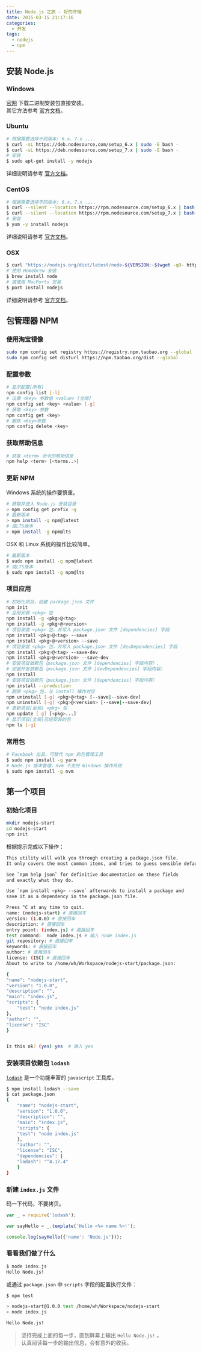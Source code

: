 ```yaml
---
title: Node.js 之旅 - 好的开端
date: 2015-03-15 21:17:16
categories:
  - 开发
tags:
  - nodejs
  - npm
---
```


## 安装 Node.js

### Windows

[官网](https://nodejs.org/en/) 下载二进制安装包直接安装。  
其它方法参考 [官方文档](https://nodejs.org/en/download/package-manager/#windows)。

### Ubuntu

```sh
# 根据需要选择不同版本: 6.x、7.x ....
$ curl -sL https://deb.nodesource.com/setup_6.x | sudo -E bash -
$ curl -sL https://deb.nodesource.com/setup_7.x | sudo -E bash -
# 安装
$ sudo apt-get install -y nodejs
```

详细说明请参考 [官方文档](https://nodejs.org/en/download/package-manager/#debian-and-ubuntu-based-linux-distributions)。

### CentOS

```sh
# 根据需要选择不同版本: 6.x、7.x ....
$ curl --silent --location https://rpm.nodesource.com/setup_6.x | bash -
$ curl --silent --location https://rpm.nodesource.com/setup_7.x | bash -
# 安装
$ yum -y install nodejs
```

详细说明请参考 [官方文档](https://nodejs.org/en/download/package-manager/#enterprise-linux-and-fedora)。

### OSX

```sh
$ curl "https://nodejs.org/dist/latest/node-${VERSION:-$(wget -qO- https://nodejs.org/dist/latest/ | sed -nE 's|.*>node-(.*)\.pkg</a>.*|\1|p')}.pkg" > "$HOME/Downloads/node-latest.pkg" && sudo installer -store -pkg "$HOME/Downloads/node-latest.pkg" -target "/"
# 使用 Homebrew 安装
$ brew install node
# 或使用 MacPorts 安装
$ port install nodejs
```

详细说明请参考 [官方文档](https://nodejs.org/en/download/package-manager/#osx)。

## 包管理器 NPM

### 使用淘宝镜像

```sh
sudo npm config set registry https://registry.npm.taobao.org --global
sudo npm config set disturl https://npm.taobao.org/dist --global
```

### 配置参数

```sh
# 显示配置[所有]
npm config list [-l]
# 设置 <key> 参数值 <value> [全局]
npm config set <key> <value> [-g]
# 获取 <key> 参数
npm config get <key>
# 删除 <key>参数
npm config delete <key>
```

### 获取帮助信息

```sh
# 获取 <term> 命令的帮助信息
npm help <term> [<terms..>]
```

### 更新 NPM

Windows 系统的操作要慎重。

```sh
# 获取并进入 Node.js 安装目录
> npm config get prefix -g
# 最新版本
> npm install -g npm@latest
# 或LTS版本
> npm install -g npm@lts
```

OSX 和 Linux 系统的操作比较简单。

```sh
# 最新版本
$ sudo npm install -g npm@latest
# 或LTS版本
$ sudo npm install -g npm@lts
```

### 项目应用

```sh
# 初始化项目，创建 package.json 文件
npm init
# 全局安装 <pkg> 包
npm install -g <pkg>@<tag>
npm install -g <pkg>@<version>
# 项目安装 <pkg> 包，并写入 package.json 文件 [dependencies] 字段
npm install <pkg>@<tag> --save
npm install <pkg>@<version> --save
# 项目安装 <pkg> 包，并写入 package.json 文件 [devDependencies] 字段
npm install <pkg>@<tag> --save-dev
npm install <pkg>@<version> --save-dev
# 安装项目依赖包（package.json 文件 [dependencies] 字段内容）,
# 安装开发依赖包（package.json 文件 [devDependencies] 字段内容）
npm install
# 安装项目依赖包（package.json 文件 [dependencies] 字段内容）
npm install --production
# 删除 <pkg> 包，与 install 操作对应
npm uninstall [-g] <pkg>@<tag> [--save|--save-dev]
npm uninstall [-g] <pkg>@<version> [--save|--save-dev]
# 更新项目[全局] <pkg> 包
npm update [-g] [<pkg>...]
# 显示项目[全局]已经安装的包
npm ls [-g]
```

### 常用包

```sh
# Facebook 出品，可替代 npm 的包管理工具
$ sudo npm install -g yarn
# Node.js 版本管理，nvm 不支持 Windows 操作系统
$ sudo npm install -g nvm
```

## 第一个项目

### 初始化项目

```sh
mkdir nodejs-start
cd nodejs-start
npm init
```

根据提示完成以下操作：

```sh
This utility will walk you through creating a package.json file.
It only covers the most common items, and tries to guess sensible defaults.

See `npm help json` for definitive documentation on these fields
and exactly what they do.

Use `npm install <pkg> --save` afterwards to install a package and
save it as a dependency in the package.json file.

Press ^C at any time to quit.
name: (nodejs-start) # 直接回车
version: (1.0.0) # 直接回车
description: # 直接回车
entry point: (index.js) # 直接回车
test command:  node index.js # 输入 node index.js
git repository: # 直接回车
keywords: # 直接回车
author: # 直接回车
license: (ISC) # 直接回车
About to write to /home/wh/Workspace/nodejs-start/package.json:

{
"name": "nodejs-start",
"version": "1.0.0",
"description": "",
"main": "index.js",
"scripts": {
    "test": "node index.js"
},
"author": "",
"license": "ISC"
}


Is this ok? (yes) yes  # 输入 yes
```

### 安装项目依赖包 `lodash`

[`lodash`](https://lodash.com/) 是一个功能丰富的 `javascript` 工具库。

```sh
$ npm install lodash --save
$ cat package.json 
{
    "name": "nodejs-start",
    "version": "1.0.0",
    "description": "",
    "main": "index.js",
    "scripts": {
    "test": "node index.js"
    },
    "author": "",
    "license": "ISC",
    "dependencies": {
    "lodash": "^4.17.4"
    }
}
```

### 新建 `index.js` 文件

码一下代码，不要拷贝。

```js
var _ = require('lodash');

var sayHello = _.template('Hello <%= name %>!');

console.log(sayHello({'name': 'Node.js'}));
```

### 看看我们做了什么

```sh
$ node index.js
Hello Node.js!
```

或通过 `package.json` 中 `scripts` 字段的配置执行文件：

```sh
$ npm test

> nodejs-start@1.0.0 test /home/wh/Workspace/nodejs-start
> node index.js

Hello Node.js!
```

> 坚持完成上面的每一步，直到屏幕上输出 `Hello Node.js!` 。  
> 认真阅读每一步的输出信息，会有意外的收获。

